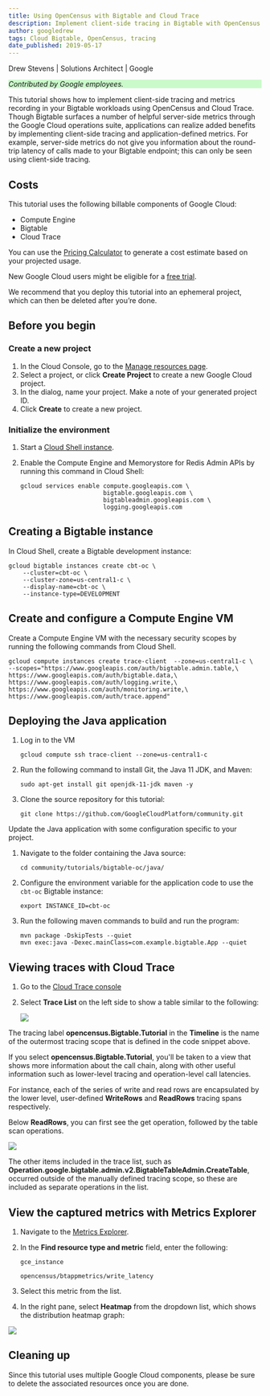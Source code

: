 ```yaml
---
title: Using OpenCensus with Bigtable and Cloud Trace
description: Implement client-side tracing in Bigtable with OpenCensus and Cloud Trace.
author: googledrew
tags: Cloud Bigtable, OpenCensus, tracing
date_published: 2019-05-17
---
```


Drew Stevens | Solutions Architect | Google

<p style="background-color:#CAFACA;"><i>Contributed by Google employees.</i></p>

This tutorial shows how to implement client-side tracing and metrics recording in your Bigtable
workloads using OpenCensus and Cloud Trace. Though Bigtable surfaces a number of helpful server-side
metrics through the Google Cloud operations suite, applications can realize added benefits by implementing client-side tracing and
application-defined metrics. For example, server-side metrics do not give you information about the round-trip
latency of calls made to your Bigtable endpoint; this can only be seen using client-side tracing.

## Costs

This tutorial uses the following billable components of Google Cloud:

*   Compute Engine
*   Bigtable
*   Cloud Trace

You can use the [Pricing Calculator](https://cloud.google.com/products/calculator/) to generate a cost
estimate based on your projected usage.

New Google Cloud users might be eligible for a [free trial](https://cloud.google.com/free/).

We recommend that you deploy this tutorial into an ephemeral project, which can then be deleted after you’re done.

## Before you begin

### Create a new project

1.  In the Cloud Console, go to the [Manage resources page](https://console.cloud.google.com/cloud-resource-manager).
2.  Select a project, or click **Create Project** to create a new Google Cloud project.
3.  In the dialog, name your project. Make a note of your generated project ID.
4.  Click **Create** to create a new project.

### Initialize the environment

1.  Start a [Cloud Shell instance](https://console.cloud.google.com/home/dashboard?cloudshell%3Dtrue).

2.  Enable the Compute Engine and Memorystore for Redis Admin APIs by running this command in Cloud Shell:

        gcloud services enable compute.googleapis.com \
                               bigtable.googleapis.com \
                               bigtableadmin.googleapis.com \
                               logging.googleapis.com
    

## Creating a Bigtable instance

In Cloud Shell, create a Bigtable development instance:

    gcloud bigtable instances create cbt-oc \
        --cluster=cbt-oc \
        --cluster-zone=us-central1-c \
        --display-name=cbt-oc \
        --instance-type=DEVELOPMENT

## Create and configure a Compute Engine VM

Create a Compute Engine VM with the necessary security scopes by running the following commands from Cloud Shell. 

    gcloud compute instances create trace-client  --zone=us-central1-c \
    --scopes="https://www.googleapis.com/auth/bigtable.admin.table,\
    https://www.googleapis.com/auth/bigtable.data,\
    https://www.googleapis.com/auth/logging.write,\
    https://www.googleapis.com/auth/monitoring.write,\
    https://www.googleapis.com/auth/trace.append"

## Deploying the Java application

1.  Log in to the VM

        gcloud compute ssh trace-client --zone=us-central1-c
        
1.  Run the following command to install Git, the Java 11 JDK, and Maven:

        sudo apt-get install git openjdk-11-jdk maven -y

1.  Clone the source repository for this tutorial:

        git clone https://github.com/GoogleCloudPlatform/community.git
        
Update the Java application with some configuration specific to your project.

1.  Navigate to the folder containing the Java source:

        cd community/tutorials/bigtable-oc/java/

1.  Configure the environment variable for the application code to use the `cbt-oc` Bigtable instance:

        export INSTANCE_ID=cbt-oc
        
1.  Run the following maven commands to build and run the program:

        mvn package -DskipTests --quiet
        mvn exec:java -Dexec.mainClass=com.example.bigtable.App --quiet

## Viewing traces with Cloud Trace

1.  Go to the [Cloud Trace console](https://cloud.google.com/console/traces)

1.  Select **Trace List** on the left side to show a table similar to the following:

    ![](https://storage.googleapis.com/gcp-community/tutorials/bigtable-oc/trace-list-2.png)

The tracing label **opencensus.Bigtable.Tutorial** in the **Timeline** is the name of 
the outermost tracing scope that is defined in the code snippet above.

If you select **opencensus.Bigtable.Tutorial**, you'll be taken to a view 
that shows more information about the call chain, along with other useful 
information such as lower-level tracing and operation-level call latencies.

For instance, each of the series of write and read rows are encapsulated 
by the lower level, user-defined  **WriteRows** and **ReadRows** tracing spans respectively. 

Below **ReadRows**, you can first see the get operation, followed by the table scan operations.

![](https://storage.googleapis.com/gcp-community/tutorials/bigtable-oc/trace-timeline-2.png)

The other items included in the trace list, such as **Operation.google.bigtable.admin.v2.BigtableTableAdmin.CreateTable**,  
occurred outside of the manually defined tracing scope, so these are included as separate operations in the list.

## View the captured metrics with Metrics Explorer

1.  Navigate to the [Metrics Explorer](https://app.google.stackdriver.com/metrics-explorer).

1.  In the **Find resource type and metric** field, enter the following:

        gce_instance

        opencensus/btappmetrics/write_latency

1.  Select this metric from the list.

1.  In the right pane, select **Heatmap** from the dropdown list, which shows the distribution heatmap graph:

![](https://storage.googleapis.com/gcp-community/tutorials/bigtable-oc/metrics-heatmap.png)


## Cleaning up

Since this tutorial uses multiple Google Cloud components, please be sure to delete the associated resources once you are done.
